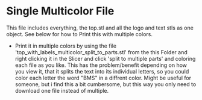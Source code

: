 # Single Multicolor File

This file includes everything, the top.stl and all the logo and text stls as one object. See below for how to Print this with multiple colors.

- Print it in multiple colors by using the file 'top_with_labels_multicolor_split_to_parts.stl' from the this Folder and right clicking it in the Slicer and click 'split to multiple parts' and coloring each file as you like. This has the problem/benefit depending on how you view it, that it splits the text into its individual letters, so you could color each letter the word "BMS" in a diffrent color. Might be useful for someone, but i find this a bit cumbersome, but this way you only need to download one file instead of multiple.